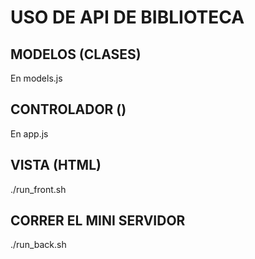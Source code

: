 # USO DE API DE BIBLIOTECA

## MODELOS (CLASES)
En models.js

## CONTROLADOR ()
En app.js

## VISTA (HTML)
./run_front.sh

## CORRER EL MINI SERVIDOR
./run_back.sh
